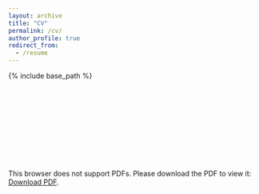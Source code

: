 ```yaml
---
layout: archive
title: "CV"
permalink: /cv/
author_profile: true
redirect_from:
  - /resume
---
```


{% include base_path %}

<object data="http://visionlanguagelab.git.io/files/CV_Huijuan.pdf" type="application/pdf" width="700px" height="700px">
    <embed src="http://visionlanguagelab.git.io/files/CV_Huijuan.pdf">
        <p>This browser does not support PDFs. Please download the PDF to view it: <a href="http://visionlanguagelab.git.io/files/CV_Huijuan.pdf">Download PDF</a>.</p>
    </embed>
</object>
